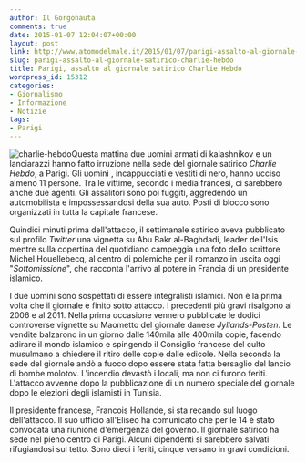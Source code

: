 ```yaml
---
author: Il Gorgonauta
comments: true
date: 2015-01-07 12:04:07+00:00
layout: post
link: http://www.atomodelmale.it/2015/01/07/parigi-assalto-al-giornale-satirico-charlie-hebdo/
slug: parigi-assalto-al-giornale-satirico-charlie-hebdo
title: Parigi, assalto al giornale satirico Charlie Hebdo
wordpress_id: 15312
categories:
- Giornalismo
- Informazione
- Notizie
tags:
- Parigi
---
```


![charlie-hebdo](http://www.atomodelmale.it/wp-content/uploads/2015/01/charlie-hebdo-300x203.jpg)Questa mattina due uomini armati di kalashnikov e un lanciarazzi hanno fatto irruzione nella sede del giornale satirico _Charlie Hebdo_, a Parigi. Gli uomini , incappucciati e vestiti di nero, hanno ucciso almeno 11 persone. Tra le vittime, secondo i media francesi, ci sarebbero anche due agenti. Gli assalitori sono poi fuggiti, aggredendo un automobilista e impossessandosi della sua auto. Posti di blocco sono organizzati in tutta la capitale francese.

Quindici minuti prima dell'attacco, il settimanale satirico aveva pubblicato sul profilo _Twitter_ una vignetta su Abu Bakr al-Baghdadi, leader dell'Isis mentre sulla copertina del quotidiano campeggia una foto dello scrittore Michel Houellebecq, al centro di polemiche per il romanzo in uscita oggi "_Sottomissione_", che racconta l'arrivo al potere in Francia di un presidente islamico.


I due uomini sono sospettati di essere integralisti islamici. Non è la prima volta che il giornale è finito sotto attacco. I precedenti più gravi risalgono al 2006 e al 2011. Nella prima occasione vennero pubblicate le dodici controverse vignette su Maometto del giornale danese _Jyllands-Posten_. Le vendite balzarono in un giorno dalle 140mila alle 400mila copie, facendo adirare il mondo islamico e spingendo il Consiglio francese del culto musulmano a chiedere il ritiro delle copie dalle edicole. Nella seconda la sede del giornale andò a fuoco dopo essere stata fatta bersaglio del lancio di bombe molotov. L'incendio devastò i locali, ma non ci furono feriti. L'attacco avvenne dopo la pubblicazione di un numero speciale del giornale dopo le elezioni degli islamisti in Tunisia.

Il presidente francese, Francois Hollande, si sta recando sul luogo dell'attacco. Il suo ufficio all'Eliseo ha comunicato che per le 14 è stato convocata una riunione d'emergenza del governo. Il giornale satirico ha sede nel pieno centro di Parigi. Alcuni dipendenti si sarebbero salvati rifugiandosi sul tetto. Sono dieci i feriti, cinque versano in gravi condizioni.
